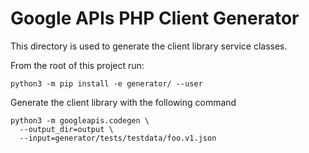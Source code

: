 # Google APIs PHP Client Generator

This directory is used to generate the client library service classes.

From the root of this project run:

```
python3 -m pip install -e generator/ --user
```

Generate the client library with the following command

```
python3 -m googleapis.codegen \
  --output_dir=output \
  --input=generator/tests/testdata/foo.v1.json
```
